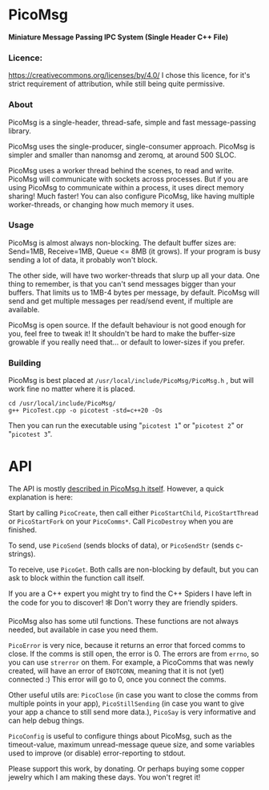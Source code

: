 # PicoMsg
**Miniature Message Passing IPC System (Single Header C++ File)**


### Licence:
https://creativecommons.org/licenses/by/4.0/ I chose this licence, for it's strict requirement of attribution, while still being quite permissive.


### About
PicoMsg is a single-header, thread-safe, simple and fast message-passing library.

PicoMsg uses the single-producer, single-consumer approach. PicoMsg is simpler and smaller than nanomsg and zeromq, at around 500 SLOC.

PicoMsg uses a worker thread behind the scenes, to read and write. PicoMsg will communicate with sockets across processes. But if you are using PicoMsg to communicate within a process, it uses direct memory sharing! Much faster! You can also configure PicoMsg, like having multiple worker-threads, or changing how much memory it uses.


### Usage

PicoMsg is almost always non-blocking. The default buffer sizes are: Send=1MB, Receive=1MB, Queue <= 8MB (it grows). If your program is busy sending a lot of data, it probably won't block.

The other side, will have two worker-threads that slurp up all your data. One thing to remember, is that you can't send messages bigger than your buffers. That limits us to 1MB-4 bytes per message, by default. PicoMsg will send and get multiple messages per read/send event, if multiple are available.

PicoMsg is open source. If the default behaviour is not good enough for you, feel free to tweak it! It shouldn't be hard to make the buffer-size growable if you really need that... or default to lower-sizes if you prefer.


### Building

PicoMsg is best placed at `/usr/local/include/PicoMsg/PicoMsg.h` , but will work fine no matter where it is placed.

	cd /usr/local/include/PicoMsg/
	g++ PicoTest.cpp -o picotest -std=c++20 -Os

Then you can run the executable using "`picotest 1`" or "`picotest 2`" or "`picotest 3`".


# API

The API is mostly [described in PicoMsg.h itself](PicoMsg.h). However, a quick explanation is here:

Start by calling `PicoCreate`, then call either `PicoStartChild`, `PicoStartThread` or `PicoStartFork` on your `PicoComms*`. Call `PicoDestroy` when you are finished.

To send, use `PicoSend` (sends blocks of data), or `PicoSendStr` (sends c-strings).

To receive, use `PicoGet`. Both calls are non-blocking by default, but you can ask to block within the function call itself.

If you are a C++ expert you might try to find the C++ Spiders I have left in the code for you to discover! 🕸️ Don't worry they are friendly spiders.

PicoMsg also has some util functions. These functions are not always needed, but available in case you need them.

`PicoError` is very nice, because it returns an error that forced comms to close. If the comms is still open, the error is 0. The errors are from `errno`, so you can use `strerror` on them. For example, a PicoComms that was newly created, will have an error of `ENOTCONN`, meaning that it is not (yet) connected :) This error will go to 0, once you connect the comms.

Other useful utils are: `PicoClose` (in case you want to close the comms from multiple points in your app), `PicoStillSending` (in case you want to give your app a chance to still send more data.), `PicoSay` is very informative and can help debug things.

`PicoConfig` is useful to configure things about PicoMsg, such as the timeout-value, maximum unread-message queue size, and some variables used to improve (or disable) error-reporting to stdout.


Please support this work, by donating. Or perhaps buying some copper jewelry which I am making these days. You won't regret it!

